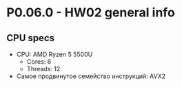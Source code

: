 P0.06.0 - HW02 general info
===========================

## CPU specs

- CPU: AMD Ryzen 5 5500U
	- Cores: 6
	- Threads: 12
- Самое продвинутое семейство инструкций: AVX2